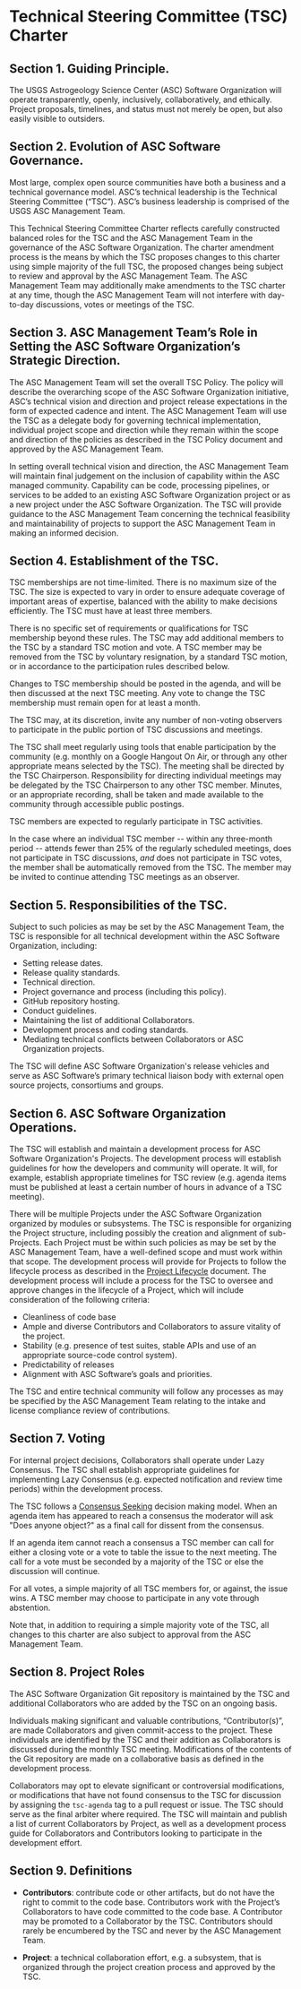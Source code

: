﻿# Technical Steering Committee (TSC) Charter

## Section 1. Guiding Principle.

The USGS Astrogeology Science Center (ASC) Software Organization will operate transparently, openly, inclusively,
collaboratively, and ethically. Project proposals, timelines, and status
must not merely be open, but also easily visible to outsiders.

## Section 2. Evolution of ASC Software Governance.

Most large, complex open source communities have both a business and a
technical governance model. ASC’s technical leadership
is the Technical Steering Committee (“TSC”). ASC’s business
leadership is comprised of the USGS ASC Management Team.

This Technical Steering Committee Charter reflects carefully
constructed balanced roles for the TSC and the ASC Management Team in the governance of
the ASC Software Organization. The charter amendment process is the means by which the TSC
proposes changes to this charter using simple majority of the full TSC, the proposed
changes being subject to review and approval by the ASC Management Team. The ASC Management Team may
additionally make amendments to the TSC charter at any time, though the
ASC Management Team will not interfere with day-to-day discussions, votes or meetings
of the TSC.

## Section 3. ASC Management Team’s Role in Setting the ASC Software Organization’s Strategic Direction.  

The ASC Management Team will set the overall TSC Policy. The policy will describe the
overarching scope of the ASC Software Organization initiative, ASC’s technical vision and direction and project release
expectations in the form of expected cadence and intent. The ASC Management Team will
use the TSC as a delegate body for governing technical implementation,
individual project scope and direction while they remain within the scope
and direction of the policies as described in the TSC Policy document and
approved by the ASC Management Team.

In setting overall technical vision and direction, the ASC Management Team will maintain final judgement on the inclusion of capability within the ASC managed community. Capability can be code, processing pipelines, or services to be added to an existing ASC Software Organization project or as a new project under the ASC Software Organization. The TSC will provide guidance to the ASC Management Team concerning the technical feasibility and maintainability of projects to support the ASC Management Team in making an informed decision.

## Section 4. Establishment of the TSC.

TSC memberships are not time-limited. There is no maximum size of the TSC.
The size is expected to vary in order to ensure adequate coverage of important
areas of expertise, balanced with the ability to make decisions efficiently.
The TSC must have at least three members.

There is no specific set of requirements or qualifications for TSC
membership beyond these rules. The TSC may add additional members to the
TSC by a standard TSC motion and vote. A TSC member may be removed from the
TSC by voluntary resignation, by a standard TSC motion, or in accordance to the
participation rules described below.

Changes to TSC membership should be posted in the agenda, and will be then discussed
at the next TSC meeting. Any vote to change the TSC membership must remain open
for at least a month.

The TSC may, at its discretion, invite any number of non-voting observers to
participate in the public portion of TSC discussions and meetings.

The TSC shall meet regularly using tools that enable participation by the
community (e.g. monthly on a Google Hangout On Air, or through any other
appropriate means selected by the TSC). The meeting shall be directed by
the TSC Chairperson. Responsibility for directing individual meetings may be
delegated by the TSC Chairperson to any other TSC member. Minutes, or an
appropriate recording, shall be taken and made available to the community
through accessible public postings.

TSC members are expected to regularly participate in TSC activities.

In the case where an individual TSC member -- within any three-month period --
attends fewer than 25% of the regularly scheduled meetings, does not
participate in TSC discussions, *and* does not participate in TSC votes, the
member shall be automatically removed from the TSC. The member may be invited
to continue attending TSC meetings as an observer.

## Section 5. Responsibilities of the TSC.  

Subject to such policies as may be set by the ASC Management Team, the TSC is
responsible for all technical development within the ASC Software Organization,
including:

* Setting release dates.
* Release quality standards.
* Technical direction.
* Project governance and process (including this policy).
* GitHub repository hosting.
* Conduct guidelines.
* Maintaining the list of additional Collaborators.
* Development process and coding standards.
* Mediating technical conflicts between Collaborators or ASC Organization
projects.

The TSC will define ASC Software Organization's release vehicles and serve as
ASC Software’s primary technical liaison body with external open
source projects, consortiums and groups.

## Section 6. ASC Software Organization Operations.

The TSC will establish and maintain a development process for ASC Software Organization's Projects. The development process will establish guidelines
for how the developers and community will operate. It will, for example,
establish appropriate timelines for TSC review (e.g. agenda items must be
published at least a certain number of hours in advance of a TSC
meeting).

There will be multiple Projects under the ASC Software Organization organized by
modules or subsystems. The TSC is responsible for organizing the Project
structure, including possibly the creation and alignment of sub-Projects.
Each Project must be within such policies as may be set by the ASC Management Team,
have a well-defined scope and must work within that scope. The
development process will provide for Projects to follow the lifecycle
process as described in the [Project Lifecycle][] document. The development
process will include a process for the TSC to oversee and approve changes
in the lifecycle of a Project, which will include consideration of the
following criteria:

* Cleanliness of code base
* Ample and diverse Contributors and Collaborators to assure vitality of
the project.
* Stability (e.g. presence of test suites, stable APIs and use of an
  appropriate source-code control system).
* Predictability of releases
* Alignment with ASC Software’s goals and priorities.

The TSC and entire technical community will follow any processes as may
be specified by the ASC Management Team relating to the intake and license compliance
review of contributions.

## Section 7. Voting

For internal project decisions, Collaborators shall operate under Lazy
Consensus. The TSC shall establish appropriate guidelines for
implementing Lazy Consensus (e.g. expected notification and review time
periods) within the development process.

The TSC follows a [Consensus Seeking][] decision making model. When an agenda
item has appeared to reach a consensus the moderator will ask "Does anyone
object?" as a final call for dissent from the consensus.

If an agenda item cannot reach a consensus a TSC member can call for
either a closing vote or a vote to table the issue to the next meeting.
The call for a vote must be seconded by a majority of the TSC or else the
discussion will continue.

For all votes, a simple majority of all TSC members for, or against, the issue
wins. A TSC member may choose to participate in any vote through abstention.

Note that, in addition to requiring a simple majority vote of the TSC, all
changes to this charter are also subject to approval from the ASC Management Team.

## Section 8. Project Roles

The ASC Software Organization Git repository is maintained by the TSC and
additional Collaborators who are added by the TSC on an ongoing basis.

Individuals making significant and valuable contributions,
“Contributor(s)”, are made Collaborators and given commit-access to the
project. These individuals are identified by the TSC and their addition
as Collaborators is discussed during the monthly TSC meeting.
Modifications of the contents of the Git repository are made on a
collaborative basis as defined in the development process.

Collaborators may opt to elevate significant or controversial
modifications, or modifications that have not found consensus to the TSC
for discussion by assigning the `tsc-agenda` tag to a pull request or
issue. The TSC should serve as the final arbiter where required. The TSC
will maintain and publish a list of current Collaborators by Project, as
well as a development process guide for Collaborators and Contributors
looking to participate in the development effort.

## Section 9. Definitions

* **Contributors**: contribute code or other artifacts, but do not have
the right to commit to the code base. Contributors work with the
Project’s Collaborators to have code committed to the code base. A
Contributor may be promoted to a Collaborator by the TSC. Contributors should
rarely be encumbered by the TSC and never by the ASC Management Team.

* **Project**: a technical collaboration effort, e.g. a subsystem, that
is organized through the project creation process and approved by the
TSC.

[Project Lifecycle]: https://github.com/USGS-Astrogeology/TSC/blob/master/Project-Lifecycle.md
[Consensus Seeking]: http://en.wikipedia.org/wiki/Consensus-seeking_decision-making
[Condorcet]: http://en.wikipedia.org/wiki/Condorcet_method
[Single Transferable Vote]: http://en.wikipedia.org/wiki/Single_transferable_vote
